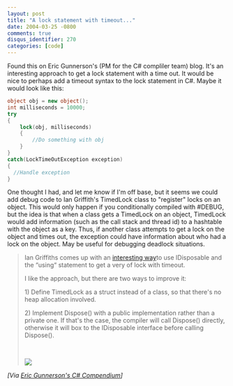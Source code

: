 ```yaml
---
layout: post
title: "A lock statement with timeout..."
date: 2004-03-25 -0800
comments: true
disqus_identifier: 270
categories: [code]
---
```

Found this on Eric Gunnerson's (PM for the C# compliler team) blog.
It's an interesting approach to get a lock statement with a time out. It
would be nice to perhaps add a timeout syntax to the lock statement in
C#. Maybe it would look like this:

```csharp
object obj = new object();
int milliseconds = 10000;
try
{
    lock(obj, milliseconds)
    {
    	//Do something with obj
    }
}
catch(LockTimeOutException exception)
{
  //Handle exception
}
```

One thought I had, and let me know if I'm off base, but it seems we
could add debug code to Ian Griffith's TimedLock class to "register"
locks on an object. This would only happen if you conditionally compiled
with #DEBUG, but the idea is that when a class gets a TimedLock on an
object, TimedLock would add information (such as the call stack and
thread id) to a hashtable with the object as a key. Thus, if another
class attempts to get a lock on the object and times out, the exception
could have information about who had a lock on the object. May be useful
for debugging deadlock situations.

> Ian Griffiths comes up with an [interesting
> way](http://www.interact-sw.co.uk/iangblog/2004/03/23/locking)to use
> IDisposable and the “using“ statement to get a very of lock with
> timeout.
>
> I like the approach, but there are two ways to improve it:
>
> ​1) Define TimedLock as a struct instead of a class, so that there's
> no heap allocation involved.
>
> ​2) Implement Dispose() with a public implementation rather than a
> private one. If that's the case, the compiler will call Dispose()
> directly, otherwise it will box to the IDisposable interface before
> calling Dispose().
>
>  
>
> ![](http://weblogs.asp.net/ericgu/aggbug/95743.aspx)

*[Via [Eric Gunnerson's C#
Compendium](http://weblogs.asp.net/ericgu/archive/2004/03/24/95743.aspx)]*

